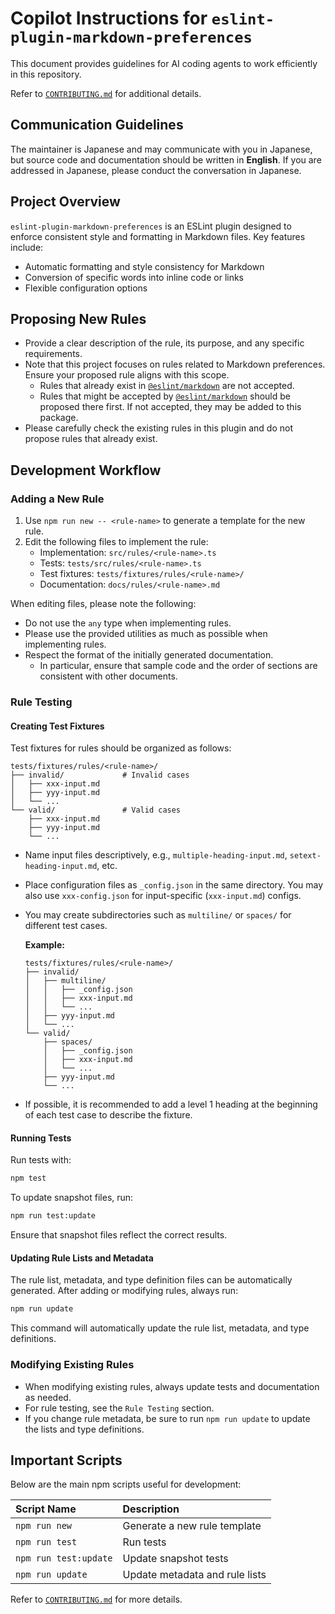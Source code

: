 # Copilot Instructions for `eslint-plugin-markdown-preferences`

This document provides guidelines for AI coding agents to work efficiently in this repository.

Refer to [`CONTRIBUTING.md`] for additional details.

## Communication Guidelines

The maintainer is Japanese and may communicate with you in Japanese, but source code and documentation should be written in **English**.
If you are addressed in Japanese, please conduct the conversation in Japanese.

## Project Overview

`eslint-plugin-markdown-preferences` is an ESLint plugin designed to enforce consistent style and formatting in Markdown files. Key features include:

- Automatic formatting and style consistency for Markdown
- Conversion of specific words into inline code or links
- Flexible configuration options

## Proposing New Rules

- Provide a clear description of the rule, its purpose, and any specific requirements.
- Note that this project focuses on rules related to Markdown preferences. Ensure your proposed rule aligns with this scope.
  - Rules that already exist in [`@eslint/markdown`] are not accepted.
  - Rules that might be accepted by [`@eslint/markdown`] should be proposed there first. If not accepted, they may be added to this package.
- Please carefully check the existing rules in this plugin and do not propose rules that already exist.

## Development Workflow

### Adding a New Rule

1. Use `npm run new -- <rule-name>` to generate a template for the new rule.
2. Edit the following files to implement the rule:
   - Implementation: `src/rules/<rule-name>.ts`
   - Tests: `tests/src/rules/<rule-name>.ts`
   - Test fixtures: `tests/fixtures/rules/<rule-name>/`
   - Documentation: `docs/rules/<rule-name>.md`

When editing files, please note the following:

- Do not use the `any` type when implementing rules.
- Please use the provided utilities as much as possible when implementing rules.
- Respect the format of the initially generated documentation.
  - In particular, ensure that sample code and the order of sections are consistent with other documents.

### Rule Testing

#### Creating Test Fixtures

Test fixtures for rules should be organized as follows:

```plaintext
tests/fixtures/rules/<rule-name>/
├── invalid/             # Invalid cases
│   ├── xxx-input.md
│   ├── yyy-input.md
│   └── ...
└── valid/               # Valid cases
    ├── xxx-input.md
    ├── yyy-input.md
    └── ...
```

- Name input files descriptively, e.g., `multiple-heading-input.md`, `setext-heading-input.md`, etc.
- Place configuration files as `_config.json` in the same directory. You may also use `xxx-config.json` for input-specific (`xxx-input.md`) configs.
- You may create subdirectories such as `multiline/` or `spaces/` for different test cases.

  **Example:**

  ```plaintext
  tests/fixtures/rules/<rule-name>/
  ├── invalid/
  │   ├── multiline/
  │   │   ├── _config.json
  │   │   ├── xxx-input.md
  │   │   └── ...
  │   ├── yyy-input.md
  │   └── ...
  └── valid/
      ├── spaces/
      │   ├── _config.json
      │   ├── xxx-input.md
      │   └── ...
      ├── yyy-input.md
      └── ...
  ```

- If possible, it is recommended to add a level 1 heading at the beginning of each test case to describe the fixture.

#### Running Tests

Run tests with:

```sh
npm test
```

To update snapshot files, run:

```sh
npm run test:update
```

Ensure that snapshot files reflect the correct results.

#### Updating Rule Lists and Metadata

The rule list, metadata, and type definition files can be automatically generated. After adding or modifying rules, always run:

```sh
npm run update
```

This command will automatically update the rule list, metadata, and type definitions.

### Modifying Existing Rules

- When modifying existing rules, always update tests and documentation as needed.
- For rule testing, see the `Rule Testing` section.
- If you change rule metadata, be sure to run `npm run update` to update the lists and type definitions.

## Important Scripts

Below are the main npm scripts useful for development:

| Script Name           | Description                    |
| :-------------------- | :----------------------------- |
| `npm run new`         | Generate a new rule template   |
| `npm run test`        | Run tests                      |
| `npm run test:update` | Update snapshot tests          |
| `npm run update`      | Update metadata and rule lists |

Refer to [`CONTRIBUTING.md`] for more details.

[`CONTRIBUTING.md`]: ../CONTRIBUTING.md
[`@eslint/markdown`]: https://github.com/eslint/markdown
